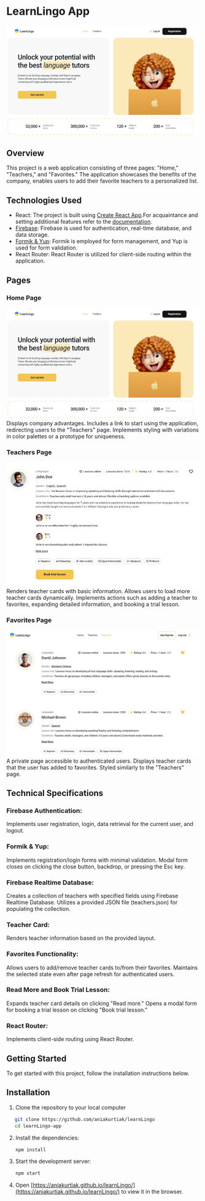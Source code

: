 # LearnLingo App

![LearnLingo Website](./assets/image.jpg)


## Overview

This project is a web application consisting of three pages: "Home," "Teachers," and "Favorites." The application showcases the benefits of the company, enables users to add their favorite teachers to a personalized list.

## Technologies Used

- React: The project is built using [Create React App](https://github.com/facebook/create-react-app).For acquaintance
and setting additional features refer to the [documentation](https://facebook.github.io/create-react-app/docs/getting-started).
- [Firebase](https://firebase.google.com/docs/reference): Firebase is used for authentication, real-time database, and data storage.
- [Formik & Yup](https://formik.org/): Formik is employed for form management, and Yup is used for form validation.
- React Router: React Router is utilized for client-side routing within the application.

## Pages

### Home Page
![Home Page](./assets/image.jpg)
Displays company advantages.
Includes a link to start using the application, redirecting users to the "Teachers" page.
Implements styling with variations in color palettes or a prototype for uniqueness.

### Teachers Page
![Teachers Page](./assets/teachers1.jpg)
Renders teacher cards with basic information.
Allows users to load more teacher cards dynamically.
Implements actions such as adding a teacher to favorites, expanding detailed information, and booking a trial lesson.


### Favorites Page
![Favorites Page](./assets/favorites1.jpg)
A private page accessible to authenticated users.
Displays teacher cards that the user has added to favorites.
Styled similarly to the "Teachers" page.

## Technical Specifications

### Firebase Authentication:
Implements user registration, login, data retrieval for the current user, and logout.

### Formik & Yup:
Implements registration/login forms with minimal validation.
Modal form closes on clicking the close button, backdrop, or pressing the Esc key.

### Firebase Realtime Database:
Creates a collection of teachers with specified fields using Firebase Realtime Database.
Utilizes a provided JSON file (teachers.json) for populating the collection.

### Teacher Card:
Renders teacher information based on the provided layout.

### Favorites Functionality:
Allows users to add/remove teacher cards to/from their favorites.
Maintains the selected state even after page refresh for authenticated users.

### Read More and Book Trial Lesson:
Expands teacher card details on clicking "Read more."
Opens a modal form for booking a trial lesson on clicking "Book trial lesson."

### React Router:
Implements client-side routing using React Router.

## Getting Started

To get started with this project, follow the installation instructions below.

## Installation

1. Clone the repository to your local computer
```bash
   git clone https://github.com/aniakurtiak/learnLingo
   cd learnLingo-app
   ```
2. Install the dependencies:
   ```bash
   npm install
   ```
3. Start the development server:
   ```bash
   npm start
   ``` 
4. Open
   [https://aniakurtiak.github.io/learnLingo/](https://aniakurtiak.github.io/learnLingo/)
   to view it in the browser.

